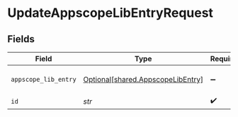 # UpdateAppscopeLibEntryRequest


## Fields

| Field                                                                        | Type                                                                         | Required                                                                     | Description                                                                  |
| ---------------------------------------------------------------------------- | ---------------------------------------------------------------------------- | ---------------------------------------------------------------------------- | ---------------------------------------------------------------------------- |
| `appscope_lib_entry`                                                         | [Optional[shared.AppscopeLibEntry]](../../models/shared/appscopelibentry.md) | :heavy_minus_sign:                                                           | AppscopeLibEntry object to be updated                                        |
| `id`                                                                         | *str*                                                                        | :heavy_check_mark:                                                           | Unique ID                                                                    |